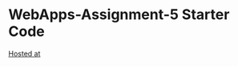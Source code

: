 # WebApps-Assignment-5 Starter Code
[Hosted at](https://44-563-web-apps-s23.github.io/44563-webapps-s23-assignment5-suchiVin/plants.html)